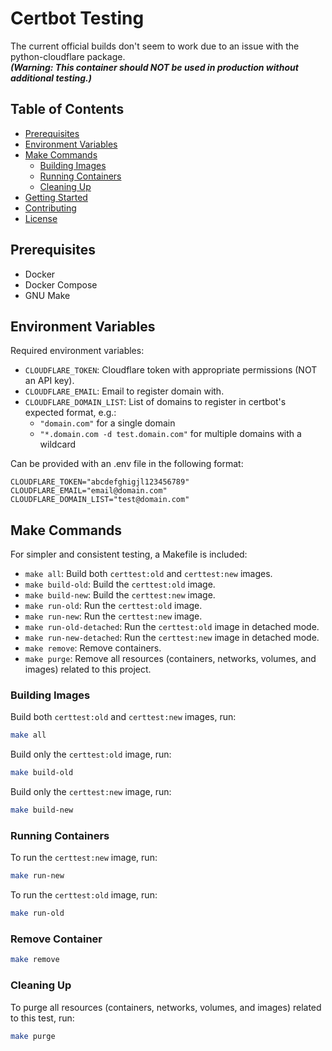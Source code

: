 # Certbot Testing

The current official builds don't seem to work due to an issue with the python-cloudflare package.  
**_(Warning: This container should NOT be used in production without additional testing.)_**

## Table of Contents

- [Prerequisites](#prerequisites)
- [Environment Variables](#environment-variables)
- [Make Commands](#make-commands)
  - [Building Images](#building-images)
  - [Running Containers](#running-containers)
  - [Cleaning Up](#cleaning-up)
- [Getting Started](#getting-started)
- [Contributing](#contributing)
- [License](#license)

## Prerequisites

- Docker
- Docker Compose
- GNU Make

## Environment Variables

Required environment variables:

- `CLOUDFLARE_TOKEN`: Cloudflare token with appropriate permissions (NOT an API key).
- `CLOUDFLARE_EMAIL`: Email to register domain with.
- `CLOUDFLARE_DOMAIN_LIST`: List of domains to register in certbot's expected format, e.g.:
  - `"domain.com"` for a single domain
  - `"*.domain.com -d test.domain.com"` for multiple domains with a wildcard

Can be provided with an .env file in the following format:

```
CLOUDFLARE_TOKEN="abcdefghigjl123456789"
CLOUDFLARE_EMAIL="email@domain.com"
CLOUDFLARE_DOMAIN_LIST="test@domain.com"
```

## Make Commands

For simpler and consistent testing, a Makefile is included:

- `make all`: Build both `certtest:old` and `certtest:new` images.
- `make build-old`: Build the `certtest:old` image.
- `make build-new`: Build the `certtest:new` image.
- `make run-old`: Run the `certtest:old` image.
- `make run-new`: Run the `certtest:new` image.
- `make run-old-detached`: Run the `certtest:old` image in detached mode.
- `make run-new-detached`: Run the `certtest:new` image in detached mode.
- `make remove`: Remove containers.
- `make purge`: Remove all resources (containers, networks, volumes, and images) related to this project.

### Building Images

Build both `certtest:old` and `certtest:new` images, run:

```bash
make all
```

Build only the `certtest:old` image, run:

```bash
make build-old
```

Build only the `certtest:new` image, run:

```bash
make build-new
```

### Running Containers

To run the `certtest:new` image, run:

```bash
make run-new
```

To run the `certtest:old` image, run:
```bash
make run-old
```

### Remove Container

```bash
make remove
```

### Cleaning Up

To purge all resources (containers, networks, volumes, and images) related to this test, run:
```bash
make purge
```